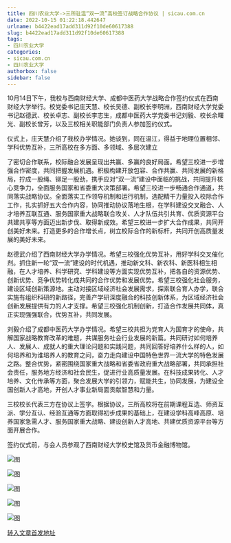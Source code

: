 ```yaml
---
title: 四川农业大学->三所驻温“双一流”高校签订战略合作协议 | sicau.com.cn
date: 2022-10-15 01:22:18.442647
urlname: b4422ead17add311d92f10de60617388
slug: b4422ead17add311d92f10de60617388
tags: 
- 四川农业大学
categories:
- sicau.com.cn
- 四川农业大学
authorbox: false
sidebar: false
---
```

10月14日下午，我校与西南财经大学、成都中医药大学战略合作签约仪式在西南财经大学举行。校党委书记庄天慧、校长吴德、副校长李明洲，西南财经大学党委书记赵德武、校长卓志、副校长李志生，成都中医药大学党委书记刘毅、校长余曙光、副校长曾芳，以及三校相关职能部门负责人参加签约仪式。

仪式上，庄天慧介绍了我校办学情况。她谈到，同在温江，得益于地理位置相邻、学科优势互补，三所高校在多方面、多领域、多层次建立
<!--more-->
了密切合作联系，校际融合发展呈现出共赢、多赢的良好局面。希望三校进一步增强合作密度，共同把握发展机遇。积极构建开放包容、合作共赢、共同发展的新格局，拧成一股绳、铆足一股劲，携手应对“双一流”建设中面临的挑战，共同提升核心竞争力，全面服务国家和省委重大决策部署。希望三校进一步畅通合作通道，共同落实战略协议。全面落实工作领导机制和运行机制，选配精干力量投入校际合作工作，扎实抓好五大合作内容，协同推动协议落地生根，在学科建设交叉融合、人才培养互联互通、服务国家重大战略联合攻关、人才队伍共引共育、优质资源平台共建共享等方面迈出新步伐、取得新成效。希望三校进一步扩大合作成果，共同开创美好未来。打造更多的合作增长点，树立校际合作的新标杆，共同开创高质量发展的美好未来。

赵德武介绍了西南财经大学办学情况。希望三校强化优势互补，用好学科交叉催化剂。抓住新一轮“双一流”建设的时代机遇，推动新文科、新农科、新医科相生相融，在人才培养、科学研究、学科建设等方面实现优势互补，把各自的资源优势、创新优势、竞争优势转化成共同的合作优势和发展优势。希望三校强化社会服务，建设区域创新策源地。主动对接区域经济社会发展需求，探索联合育人办学，联合实施有组织科研的新路径，完善产学研深度融合的科技创新体系，为区域经济社会创新发展提供有力的人才支撑。希望三校强化机制创新，打造合作发展共同体，真正实现强强联合，优势互补，共同发展。

刘毅介绍了成都中医药大学办学情况。希望三校共担为党育人为国育才的使命，共解国家战略教育改革的难题，共谋服务社会行业发展的新篇。共同研讨如何培养人、发展人、成就人的重大理论问题和实践问题，共同回答好培养什么样的人，如何培养和为谁培养人的教育之问，奋力走向建设中国特色世界一流大学的特色发展之路。整合优势，紧密围绕国家重大战略和省委省政府重大战略部署，共同承担社会责任，服务地方经济和社会民生，促进行业高质量发展。在科技成果转化、人才培养、文化传承等方面，聚合发展大学的引领力，赋能共生，协同发展，为建设全国创新人才高地，开创人才事业新局面贡献智慧和力量。

三校校长代表三方在协议上签字。根据协议，三所高校将在前期课程互选、师资互派、学分互认、经验互通等方面取得初步成果的基础上，在建设学科高峰高原、培养国家急需人才、服务国家重大战略、建设创新人才高地、共建优质资源平台等方面开展合作。

签约仪式前，与会人员参观了西南财经大学校史馆及货币金融博物馆。

![图](https://news.sicau.edu.cn/__local/6/4D/4C/01FB09A52026FF825815400AB31_4BA142B9_F979.jpg)

![图](https://news.sicau.edu.cn/__local/7/72/48/A563FDBEF717B800A7019095498_E0734C5D_BF06.jpg)

![图](https://news.sicau.edu.cn/__local/C/8F/DB/FB211AB0A6A41A1EA2284F09558_9C2DEA07_BD75.jpg)

![图](https://news.sicau.edu.cn/__local/7/36/C3/4C464CE9058F9896450833D456D_6C310024_CAF1.jpg)

![图](https://news.sicau.edu.cn/__local/E/30/38/DF454959C822711B2312C73A504_73CE6E36_12ABF.jpg)

[转入文章首发地址](https://news.sicau.edu.cn/info/1135/69815.htm)